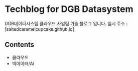 # Techblog for DGB Datasystem

DGB데이터시스템 클라우드 사업팀 기슬 블로그 입니다.
임시 주소 : [saltedcaramelcupcake.github.io]


## Contents
* 클라우드
* 빅데이터/AI



